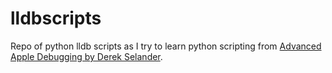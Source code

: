 # lldbscripts
Repo of python lldb scripts as I try to learn python scripting from [Advanced Apple Debugging by Derek Selander](https://www.kodeco.com/books/advanced-apple-debugging-reverse-engineering/v3.0).
